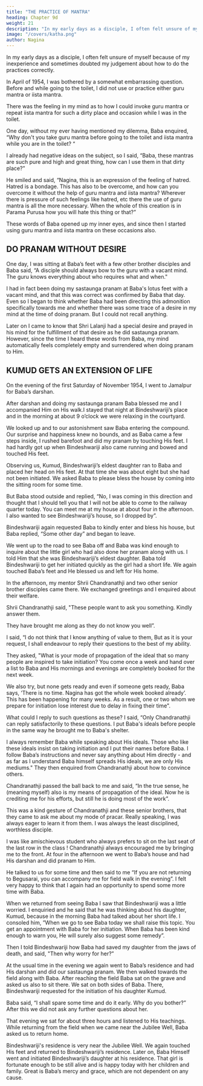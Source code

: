 ```yaml
---
title: "THE PRACTICE OF MANTRA"
heading: Chapter 9d
weight: 21
description: "In my early days as a disciple, I often felt unsure of myself because of my inexperience and sometimes doubted my judgement about how to do the practices correctly"
image: "/covers/katha.png"
author: Nagina
---
```



In my early days as a disciple, I often felt unsure of myself because of my inexperience and sometimes doubted my judgement about how to do the practices correctly.

In April of 1954, I was bothered by a somewhat embarrassing question. Before and while going to the toilet, I did not use or practice either guru mantra or iista mantra.

There was the feeling in my mind as to how I could invoke guru mantra or repeat iista mantra for such a dirty place and occasion while I was in the toilet.

One day, without my ever having mentioned my dilemma, Baba enquired, “Why don't you take guru mantra before going to the toilet and iista mantra while you are in the toilet? “

I already had negative ideas on the subject, so I said, “Baba, these mantras are such pure and high and great thing, how can I use them in that dirty place?”

<!-- I said this so spontaneously and simply that Baba’s mood became light,  -->

He smiled and said, “Nagina, this is an expression of the feeling of hatred. Hatred is a bondage. This has also to be overcome, and how can you overcome it without the help of guru mantra and iista mantra? Wherever there is pressure of such feelings like hatred, etc there the use of guru mantra is all the more necessary. When the whole of this creation is in Parama Purusa how you will hate this thing or that?”

These words of Baba opened up my inner eyes, and since then I started using guru mantra and iista mantra on these occasions also.


## DO PRANAM WITHOUT DESIRE

One day, I was sitting at Baba’s feet with a few other brother disciples and Baba said, “A disciple should always bow to the guru with a vacant mind. The guru knows everything about who requires what and when."

I had in fact been doing my sastaunga pranam at Baba's lotus feet with a vacant mind, and that this was correct was confirmed by Baba that day. Even so I began to think whether Baba had been directing this admonition specifically towards me and whether there was some trace of a desire in my mind at the time of doing pranam. But I could not recall anything.

Later on I came to know that Shri Lalanji had a special desire and prayed in his mind for the fulfillment of that desire as he did sastaunga pranam. However, since the
time I heard these words from Baba, my mind automatically feels completely empty and surrendered when doing pranam to Him.

<!-- Salutations to Baba who is the Great Lord of all the Lords! -->


## KUMUD GETS AN EXTENSION OF LIFE

On the evening of the first Saturday of November 1954, I went to Jamalpur for Baba’s darshan. 

After darshan and doing my sastaunga pranam Baba blessed me and I accompanied Him on His walk.I stayed that night at Bindeshwariji’s place and in the morning at about 9 o’clock we were relaxing in the courtyard. 

We looked up and to our astonishment saw Baba entering the compound. Our surprise and happiness knew no bounds, and as Baba came a few steps inside, I rushed barefoot and did my pranam by touching His feet. I
had hardly got up when Bindeshwariji also came running and bowed and touched His feet.

Observing us, Kumud, Bindeshwariji’s eldest daughter ran to Baba and placed her head on His feet. At that time she was about eight but she had not been initiated.
We asked Baba to please bless the house by coming into the sitting room for some time. 

But Baba stood outside and replied, “No, I was coming in this direction and thought that I should tell you that I will not be able to come to the railway quarter today.
You can meet me at my house at about four in the afternoon. I also wanted to see Bindeshwariji’s house, so I dropped by”.

Bindeshwariji again requested Baba to kindly enter and bless his house, but Baba replied, “Some other day” and began to leave. 

We went up to the road to see Baba off and Baba was kind enough to inquire about the little girl who had also done her pranam along with us. I told Him that she was Bindeshwariji’s eldest daughter. Baba told Bindeshwariji to get her initiated quickly as the girl had a short life. We again touched Baba’s feet and He blessed us and left for His home.

In the afternoon, my mentor Shrii Chandranathji and two other senior brother disciples came there. We exchanged greetings and I enquired about their welfare. 

Shrii Chandranathji said, "These people want to ask you something. Kindly answer them.

They have brought me along as they do not know you well”. 

I said, “I do not think that I know anything of value to them, But as it is your request, I shall endeavour to reply their questions to the best of my ability.

They asked, "What is your mode of propagation of the ideal that so many people are inspired to take initiation? You come once a week and hand over a list to Baba and His mornings and evenings are completely booked for the next week. 

We also try, but none gets ready and even if someone gets ready, Baba says, ‘There is no
time. Nagina has got the whole week booked already’. This has been happening for many weeks. As a result, one or two whom we prepare for initiation lose interest due to delay in fixing their time".

What could I reply to such questions as these? I said, “Only Chandranathji can
reply satisfactorily to these questions. I put Baba's ideals before people in the same
way he brought me to Baba's shelter. 

I always remember Baba while speaking about His ideals. Those who like these ideals insist on taking initiation and I put their names
before Baba. I follow Baba’s instructions and never say anything about Him directly -
and as far as I understand Baba himself spreads His ideals, we are only His mediums."
They then enquired from Chandranathji about how to convince others.

Chandranathji passed the ball back to me and said, “In the true sense, he (meaning myself) also is my means of propagation of the ideal. Now he is crediting me for his
efforts, but still he is doing most of the work”.

This was a kind gesture of Chandranathji and these senior brothers, that they came to ask me about my mode of pracar. Really speaking, I was always eager to
learn it from them. I was always the least disciplined, worthless disciple. 

I was like amischievous student who always prefers to sit on the last seat of the last row in the class ! Chandranathji always encouraged me by bringing me to the front.
At four in the afternoon we went to Baba’s house and had His darshan and did pranam to Him. 

He talked to us for some time and then said to me “If you are not returning to Begusarai, you can accompany me for field walk in the evening”. I felt very
happy to think that I again had an opportunity to spend some more time with Baba.

When we returned from seeing Baba I saw that Bindeshwariji was a little worried. I enquiried and he said that he was thinking about his daughter, Kumud, because in the morning Baba had talked about her short life. I consoled him, ”When we go to see Baba today we shall raise this topic. You get an appointment with Baba for
her initiation. When Baba has been kind enough to warn you, He will surely also suggest some remedy”.

Then I told Bindeshwariji how Baba had saved my daughter from the jaws of
death, and said, "Then why worry for her?”

At the usual time in the evening we again went to Baba’s residence and had His
darshan and did our sastaunga pranam. We then walked towards the field along with
Baba. After reaching the field Baba sat on the grave and asked us also to sit there. We
sat on both sides of Baba. There, Bindeshwariji requested for the initiation of his
daughter Kumud.

Baba said, “I shall spare some time and do it early. Why do you bother?” After
this we did not ask any further questions about her.

That evening we sat for about three hours and listened to His teachings. While
returning from the field when we came near the Jubilee Well, Baba asked us to return
home. 

Bindeshwariji's residence is very near the Jubilee Well. We again touched His feet and returned to Bindeshwariji’s residence. Later on, Baba Himself went and initiated Bindeshwariji’s daughter at his residence. That girl is fortunate enough to be
still alive and is happy today with her children and family. Great is Baba’s mercy and
grace, which are not dependent on any cause.



